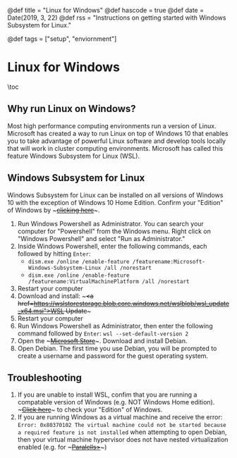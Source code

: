 @def title = "Linux for Windows"
@def hascode = true
@def date = Date(2019, 3, 22)
@def rss = "Instructions on getting started with Windows Subsystem for Linux."

@def tags = ["setup", "enviornment"]

# Linux for Windows

\toc

## Why run Linux on Windows?
Most high performance computing environments run a version of Linux. Microsoft has created a way to run Linux on top of Windows 10 that enables you to take advantage of powerful Linux software and develop tools locally that will work in cluster computing environments. Microsoft has called this feature Windows Subsystem for Linux (WSL).

## Windows Subsystem for Linux
Windows Subsystem for Linux can be installed on all versions of Windows 10 with the exception of Windows 10 Home Edition. Confirm your "Edition" of Windows by ~~~<a href="ms-settings:about?activationSource=SMC-IA-4027391">clicking here</a>~~~.

1. Run Windows Powershell as Administrator. You can search your computer for "Powershell" from the Windows menu. Right click on "Windows Powershell" and select "Run as Administrator."
2. Inside Windows Powershell, enter the following commands, each followed by hitting `Enter`:
    * `dism.exe /online /enable-feature /featurename:Microsoft-Windows-Subsystem-Linux /all /norestart`
    * `dism.exe /online /enable-feature /featurename:VirtualMachinePlatform /all /norestart`
3. Restart your computer
4. Download and install: ~~~<a href=https://wslstorestorage.blob.core.windows.net/wslblob/wsl_update_x64.msi">WSL Update</a>~~~
5. Restart your computer
6. Run Windows Powershell as Administrator, then enter the following command followed by `Enter`: `wsl --set-default-version 2`
7. Open the ~~~<a href=https://aka.ms/wslstore>Microsoft Store</a>~~~. Download and install Debian.
8. Open Debian. The first time you use Debian, you will be prompted to create a username and password for the guest operating system.

## Troubleshooting
1. If you are unable to install WSL, confim that you are running a compatable version of Windows (e.g. NOT Windows Home edition). ~~~<a href="ms-settings:about?activationSource=SMC-IA-4027391">Click here</a>~~~ to check your "Edition" of Windows.
2. If you are running Windows as a virtual machine and receive the error: `Error: 0x80370102 The virtual machine could not be started because a required feature is not installed` when attempting to open Debian, then your virtual machine hypervisor does not have nested virtualization enabled (e.g. for ~~~<a href="https://kb.parallels.com/en/125195">Paralells></a>~~~)